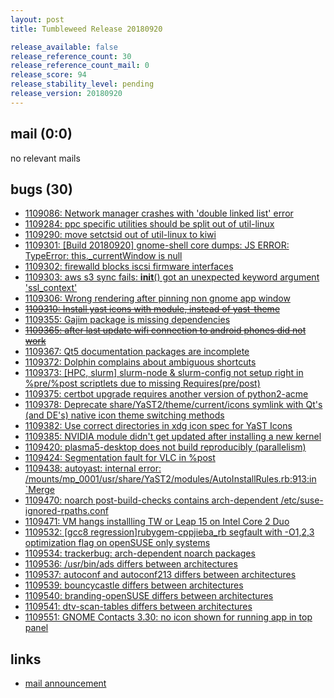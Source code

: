 ```yaml
---
layout: post
title: Tumbleweed Release 20180920

release_available: false
release_reference_count: 30
release_reference_count_mail: 0
release_score: 94
release_stability_level: pending
release_version: 20180920
---
```


## mail (0:0)

no relevant mails

## bugs (30)

<!--more-->

- [1109086: Network manager crashes with 'double linked list' error](https://bugzilla.opensuse.org/show_bug.cgi?id=1109086)
- [1109284: ppc specific utilities should be split out of util-linux](https://bugzilla.opensuse.org/show_bug.cgi?id=1109284)
- [1109290: move setctsid out of util-linux to kiwi](https://bugzilla.opensuse.org/show_bug.cgi?id=1109290)
- [1109301: \[Build 20180920\] gnome-shell core dumps: JS ERROR: TypeError: this._currentWindow is null](https://bugzilla.opensuse.org/show_bug.cgi?id=1109301)
- [1109302: firewalld blocks iscsi firmware interfaces](https://bugzilla.opensuse.org/show_bug.cgi?id=1109302)
- [1109303: aws s3 sync fails:  __init__() got an unexpected keyword argument 'ssl_context'](https://bugzilla.opensuse.org/show_bug.cgi?id=1109303)
- [1109306: Wrong rendering after pinning non gnome app window](https://bugzilla.opensuse.org/show_bug.cgi?id=1109306)
- ~~[1109310: Install yast icons with module, instead of yast-theme](https://bugzilla.opensuse.org/show_bug.cgi?id=1109310)~~
- [1109355: Gajim package is missing dependencies](https://bugzilla.opensuse.org/show_bug.cgi?id=1109355)
- ~~[1109365: after last update wifi connection to android phones did not work](https://bugzilla.opensuse.org/show_bug.cgi?id=1109365)~~
- [1109367: Qt5 documentation packages are incomplete](https://bugzilla.opensuse.org/show_bug.cgi?id=1109367)
- [1109372: Dolphin complains about ambiguous shortcuts](https://bugzilla.opensuse.org/show_bug.cgi?id=1109372)
- [1109373: \[HPC, slurm\] slurm-node & slurm-config not setup right in %pre/%post scriptlets due to missing Requires(pre/post)](https://bugzilla.opensuse.org/show_bug.cgi?id=1109373)
- [1109375: certbot upgrade requires another version of python2-acme](https://bugzilla.opensuse.org/show_bug.cgi?id=1109375)
- [1109378: Deprecate share/YaST2/theme/current/icons symlink with Qt's (and DE's) native icon theme switching methods](https://bugzilla.opensuse.org/show_bug.cgi?id=1109378)
- [1109382: Use correct directories in xdg icon spec for YaST Icons](https://bugzilla.opensuse.org/show_bug.cgi?id=1109382)
- [1109385: NVIDIA module didn't get updated after installing a new kernel](https://bugzilla.opensuse.org/show_bug.cgi?id=1109385)
- [1109420: plasma5-desktop does not build reproducibly (parallelism)](https://bugzilla.opensuse.org/show_bug.cgi?id=1109420)
- [1109424: Segmentation fault for VLC in %post](https://bugzilla.opensuse.org/show_bug.cgi?id=1109424)
- [1109438: autoyast: internal error: /mounts/mp_0001/usr/share/YaST2/modules/AutoInstallRules.rb:913:in `Merge](https://bugzilla.opensuse.org/show_bug.cgi?id=1109438)
- [1109470: noarch post-build-checks contains arch-dependent /etc/suse-ignored-rpaths.conf](https://bugzilla.opensuse.org/show_bug.cgi?id=1109470)
- [1109471: VM hangs installling TW or Leap 15 on Intel Core 2 Duo](https://bugzilla.opensuse.org/show_bug.cgi?id=1109471)
- [1109532: \[gcc8 regression\]rubygem-cppjieba_rb segfault with -O1,2,3 optimization flag on openSUSE only systems](https://bugzilla.opensuse.org/show_bug.cgi?id=1109532)
- [1109534: trackerbug: arch-dependent noarch packages](https://bugzilla.opensuse.org/show_bug.cgi?id=1109534)
- [1109536: /usr/bin/ads differs between architectures](https://bugzilla.opensuse.org/show_bug.cgi?id=1109536)
- [1109537: autoconf and autoconf213 differs between architectures](https://bugzilla.opensuse.org/show_bug.cgi?id=1109537)
- [1109539: bouncycastle differs between architectures](https://bugzilla.opensuse.org/show_bug.cgi?id=1109539)
- [1109540: branding-openSUSE differs between architectures](https://bugzilla.opensuse.org/show_bug.cgi?id=1109540)
- [1109541: dtv-scan-tables differs between architectures](https://bugzilla.opensuse.org/show_bug.cgi?id=1109541)
- [1109551: GNOME Contacts 3.30: no icon shown for running app in top panel](https://bugzilla.opensuse.org/show_bug.cgi?id=1109551)



## links

- [mail announcement](https://lists.opensuse.org/opensuse-factory/2018-09/msg00151.html)
